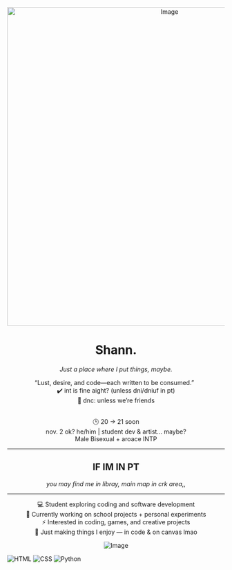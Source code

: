 <div align="center">
 
<img width="736" height="736" alt="Image" src="https://github.com/user-attachments/assets/98acf5b5-be73-4632-b81e-39e15c5244fd" />


# Shann. 

*Just a place where I put things, maybe.*  

“Lust, desire, and code—each written to be consumed.”
&nbsp;  
✔️ int is fine aight? (unless dni/dniuf in pt)  
🚫 dnc: unless we’re friends  
&nbsp;  

🕒 20 → 21 soon  
nov. 2 ok?
he/him | student dev & artist... maybe?  
Male
Bisexual + aroace
INTP

---
## IF IM IN PT
*you may find me in libray,*
*main map in crk area,,*

---
💻 Student exploring coding and software development  
🚀 Currently working on school projects + personal experiments  
⚡ Interested in coding, games, and creative projects  
🌙 Just making things I enjoy — in code & on canvas lmao  

![Image](https://github.com/user-attachments/assets/3bd229fc-ce04-4273-a2a4-68db3c04a289)

</div>

![HTML](https://img.shields.io/badge/-HTML-EB5E28?style=for-the-badge&logo=html5&logoColor=white)
![CSS](https://img.shields.io/badge/-CSS-0A192F?style=for-the-badge&logo=css3&logoColor=blue)
![Python](https://img.shields.io/badge/-Python-222222?style=for-the-badge&logo=python&logoColor=yellow)
